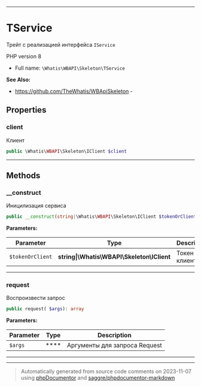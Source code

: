 ***

# TService

Трейт с реализацией
интерфейса `IService`

PHP version 8

* Full name: `\Whatis\WBAPI\Skeleton\TService`

**See Also:**

* https://github.com/TheWhatis/WBApiSkeleton - 



## Properties


### client

Клиент

```php
public \Whatis\WBAPI\Skeleton\IClient $client
```






***

## Methods


### __construct

Иницилизация сервиса

```php
public __construct(string|\Whatis\WBAPI\Skeleton\IClient $tokenOrClient): mixed
```








**Parameters:**

| Parameter | Type | Description |
|-----------|------|-------------|
| `$tokenOrClient` | **string&#124;\Whatis\WBAPI\Skeleton\IClient** | Токен или клиент |




***

### request

Воспроизвести запрос

```php
public request( $args): array
```








**Parameters:**

| Parameter | Type | Description |
|-----------|------|-------------|
| `$args` | **** | Аргументы для запроса Request |




***

***
> Automatically generated from source code comments on 2023-11-07 using [phpDocumentor](http://www.phpdoc.org/) and [saggre/phpdocumentor-markdown](https://github.com/Saggre/phpDocumentor-markdown)

